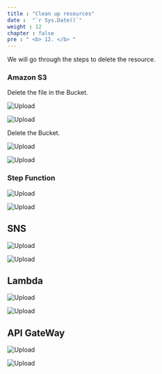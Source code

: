 ```yaml
---
title : "Clean up resources"
date :  "`r Sys.Date()`" 
weight : 12
chapter : false
pre : " <b> 12. </b> "
---
```


We will go through the steps to delete the resource.

### Amazon S3

Delete the file in the Bucket.

![Upload](/images/12.clean/n5.png)

![Upload](/images/12.clean/n6.png)

Delete the Bucket.

![Upload](/images/12.clean/n.png)

![Upload](/images/12.clean/n1.png)

### Step Function

![Upload](/images/12.clean/n3.png)

![Upload](/images/12.clean/n4.png)

## SNS

![Upload](/images/12.clean/n7.png)

![Upload](/images/12.clean/n8.png)


## Lambda

![Upload](/images/12.clean/n9.png)

![Upload](/images/12.clean/n10.png)

## API GateWay

![Upload](/images/12.clean/n11.png)

![Upload](/images/12.clean/n12.png)